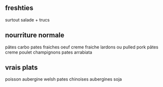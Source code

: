 

## freshties

surtout salade + trucs

## nourriture normale

pâtes carbo
pates fraiches oeuf creme fraiche lardons ou pulled pork
pâtes creme poulet champignons
pates arrabiata

## vrais plats

poisson aubergine
welsh
pates chinoises aubergines soja
